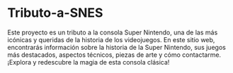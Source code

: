 # Tributo-a-SNES
Este proyecto es un tributo a la consola Super Nintendo, una de las más icónicas y queridas de la historia de los videojuegos. En este sitio web, encontrarás información sobre la historia de la Super Nintendo, sus juegos más destacados, aspectos técnicos, piezas de arte y cómo contactarme. ¡Explora y redescubre la magia de esta consola clásica!
